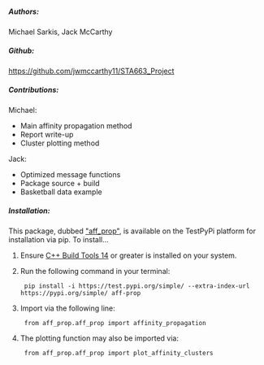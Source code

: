 ##### Authors: 

Michael Sarkis, Jack McCarthy

##### Github: 

https://github.com/jwmccarthy11/STA663_Project

##### Contributions:

Michael: 
- Main affinity propagation method
- Report write-up
- Cluster plotting method

Jack:
- Optimized message functions
- Package source + build
- Basketball data example

##### Installation:

This package, dubbed <a href="https://test.pypi.org/project/aff-prop/">"aff_prop"</a>, is available on the TestPyPi platform for installation via pip. To install...

1. Ensure <a href="https://visualstudio.microsoft.com/visual-cpp-build-tools/">C++ Build Tools 14</a> or greater is installed on your system.


2. Run the following command in your terminal: 

        pip install -i https://test.pypi.org/simple/ --extra-index-url https://pypi.org/simple/ aff-prop
    
    
3. Import via the following line:

        from aff_prop.aff_prop import affinity_propagation
        
    
4. The plotting function may also be imported via:


        from aff_prop.aff_prop import plot_affinity_clusters
